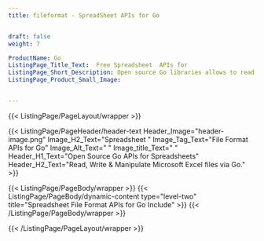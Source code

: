 ```yaml
---
title: fileformat - SpreadSheet APIs for Go


draft: false
weight: 7

ProductName: Go
ListingPage_Title_Text:  Free Spreadsheet  APIs for
ListingPage_Short_Description: Open source Go libraries allows to read, write, modify & convert Microsoft Excel spreadsheets programmatically with ease.
ListingPage_Product_Small_Image: 


---
```


{{< ListingPage/PageLayout/wrapper >}}

{{< ListingPage/PageHeader/header-text
Header_Image="header-image.png"
Image_H2_Text="Spreadsheet "
Image_Tag_Text="File Format APIs for Go"
Image_Alt_Text=" "
Image_title_Text=" "
Header_H1_Text="Open Source Go APIs for Spreadsheets"
Header_H2_Text="Read, Write & Manipulate Microsoft Excel files via Go." >}}

{{< ListingPage/PageBody/wrapper >}}
{{< ListingPage/PageBody/dynamic-content type="level-two" title="Spreadsheet File Format APIs for Go Include" >}}
{{< /ListingPage/PageBody/wrapper >}}

{{< /ListingPage/PageLayout/wrapper >}}